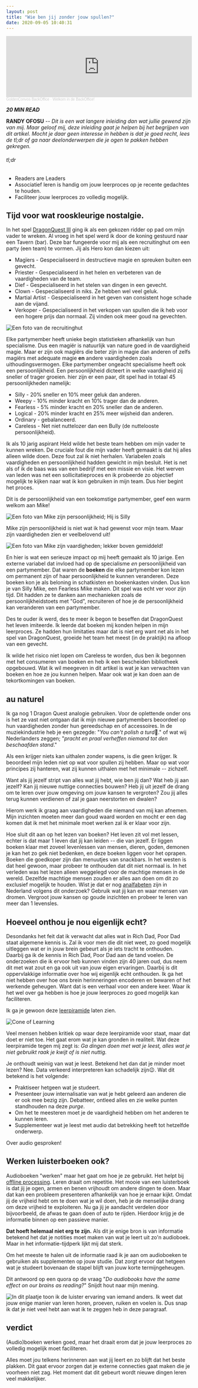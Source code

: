 ```yaml
---
layout: post
title: "Wie ben jij zonder jouw spullen?"
date: 2020-09-05 10:40:31
---
```


<iframe width="100%" height="166" scrolling="no" frameborder="no" allow="autoplay" src="https://w.soundcloud.com/player/?url=https%3A//api.soundcloud.com/tracks/880276330&color=%23daa51f&auto_play=false&hide_related=false&show_comments=true&show_user=true&show_reposts=false&show_teaser=true"></iframe><div style="font-size: 10px; color: #cccccc;line-break: anywhere;word-break: normal;overflow: hidden;white-space: nowrap;text-overflow: ellipsis; font-family: Interstate,Lucida Grande,Lucida Sans Unicode,Lucida Sans,Garuda,Verdana,Tahoma,sans-serif;font-weight: 100;"><a href="https://soundcloud.com/goldenconvos" title="GoldenConvos BackOffice" target="_blank" style="color: #cccccc; text-decoration: none;">GoldenConvos BackOffice</a> · <a href="https://soundcloud.com/goldenconvos/backoffice" title="Welkom in de BackOffice!" target="_blank" style="color: #cccccc; text-decoration: none;">Welkom in de BackOffice!</a></div>

<i class="fa fa-clock-o" aria-hidden="true" style="fontsize:20px"> **20 MIN READ**</i>

**RANDY OFOSU** -- *Dit is een wat langere inleiding dan wat jullie gewend zijn van mij. Maar geloof mij, deze inleiding gaat je helpen bij het begrijpen van dit artikel. Mocht je daar geen interesse in hebben is dat je goed recht, lees de tl;dr of ga naar deelonderwerpen die je ogen te pakken hebben gekregen.*

###### tl;dr
- Readers are Leaders
- Associatief leren is handig om jouw leerproces op je recente gedachtes te houden.
- Faciliteer jouw leerproces zo volledig mogelijk.

## Tijd voor wat rooskleurige nostalgie.

In het spel <a href="https://www.google.com/search?q=Dragonquest+3&source=lmns&bih=983&biw=1920&client=firefox-b-d&hl=nl&sa=X&ved=2ahUKEwiqssjbqq7rAhXGu6QKHdJ1Di4Q_AUoAHoECAEQAA" target="_blank" title="Google Search over DragonQuest III">DragonQuest III</a> ging ik als een gekozen ridder op pad om mijn vader te wreken. Al vroeg in het spel werd ik door de koning gestuurd naar een Tavern (bar). Deze bar fungeerde voor mij als een recruitinghut om een party (een team) te vormen. Jij als Hero kon dan kiezen uit: 
- Magïers - Gespecialiseerd in destructieve magie en spreuken buiten een gevecht.
- Priester - Gespecialiseerd in het helen en verbeteren van de vaardigheden van de team.
- Dief - Gespecialiseerd in het stelen van dingen in een gevecht.
- Clown - Gespecialiseerd in niks. Ze hebben wel veel geluk.
- Martial Artist - Gespecialiseerd in het geven van consistent hoge schade aan de vijand.
- Verkoper - Gespecialiseerd in het verkopen van spullen die ik heb voor een hogere prijs dan normaal. Zij vinden ook meer goud na gevechten.

<img src="/assets/img/recruitementhal.jpg" title="De recruitinghut" alt="Een foto van de recruitinghut"> 

Elke partymember heeft unieke begin statistieken afhankelijk van hun specialisme. Dus een magiër is natuurlijk van nature goed in de vaardigheid magie. Maar er zijn ook magiërs die beter zijn in magie dan anderen of zelfs magiërs met adequate magie **en** andere vaardigheden zoals uithoudingsvermogen. Elke partymember ongeacht specialisme heeft ook een persoonlijkheid. Een persoonlijkheid dicteert in welke vaardigheid zij sneller of trager groeien. hier zijn er een paar, dit spel had in totaal 45 persoonlijkheden namelijk:
- Silly - 20% sneller en 10% meer geluk dan anderen.
- Weepy - 10% minder kracht en 10% trager dan de anderen.
- Fearless - 5% minder kracht en 20% sneller dan de anderen.
- Logical - 20% minder kracht en 25% meer wijsheid dan anderen.
- Ordinary - gebalanceerd.
- Careless - Net niet nuttelozer dan een Bully (de nuttelooste persoonlijkheid).

Ik als 10 jarig aspirant Held wilde het beste team hebben om mijn vader te kunnen wreken. De cruciale fout die mijn vader heeft gemaakt is dat hij alles alleen wilde doen. Deze fout zal ik niet herhalen. Variabelen zoals vaardigheden en persoonlijkheid hadden gewicht in mijn besluit. Het is net als of ik de baas was van een bedrijf met een missie en visie. Het werven van leden was net een sollicitatieproces en ik probeerde zo objectief mogelijk te kijken naar wat ik kon gebruiken in mijn team. Dus hier begint het proces.

Dit is de persoonlijkheid van een toekomstige partymember, geef een warm welkom aan Mike!

<img src="/assets/img/mike_zijn_persoonlijkheid.jpg" title="Mike zijn persoonlijkheden" alt="Een foto van Mike zijn persoonlijkheid; Hij is Silly"> 

Mike zijn persoonlijkheid is niet wat ik had gewenst voor mijn team. Maar zijn vaardigheden zien er veelbelovend uit!

<img src="/assets/img/mike_zijn_vaardigheden.jpg" title="Mike zijn vaardigheden" alt="Een foto van Mike zijn vaardigheden; lekker boven gemiddeld!">

En hier is wat een serieuze impact op mij heeft gemaakt als 10 jarige. Een externe variabel dat invloed had op de specialisme *en* persoonlijkheid van een partymember. Dat waren de **boeken** die elke partymember kon lezen om permanent zijn of haar persoonlijkheid te kunnen veranderen. Deze boeken kon je als beloning in schatkisten en boekenkasten vinden. Dus kon je van Silly Mike, een Fearless Mike maken. Dit spel was echt ver voor zijn tijd. Dit hadden ze te danken aan mechanieken zoals de persoonlijkheidstoets met "God", recruiteren of hoe je de persoonlijkheid kan veranderen van een partymember.

Des te ouder ik werd, des te meer ik begon te beseffen dat DragonQuest het leven imiteerde. Ik leerde dat boeken mij konden helpen in mijn leerproces. Ze hadden hun limitaties maar dat is niet erg want net als in het spel van DragonQuest, groeide het team het meest (in de praktijk) na afloop van een gevecht. 

Ik wilde het risico niet lopen om Careless te worden, dus ben ik begonnen met het consumeren van boeken en heb ik een bescheiden bibliotheek opgebouwd. Wat ik wil meegeven in dit artikel is wat je kan verwachten van boeken en hoe ze jou kunnen helpen. Maar ook wat je kan doen aan de tekortkomingen van boeken. 

## au naturel
Ik ga nog 1 Dragon Quest analogie gebruiken. Voor de oplettende onder ons is het ze vast niet ontgaan dat ik mijn nieuwe partymembers beoordeel op hun vaardigheden zonder hun gereedschap en of accessoires. In de muziekindustrie heb je een gezegde: "*You can't polish a turd*💩." of wat wij Nederlanders zeggen; "*pracht en praal verheffen niemand tot den beschaafden stand*." 

Als een krijger niets kan uithalen zonder wapens, is die geen krijger. Ik beoordeel mijn leden niet op wat voor spullen zij hebben. Maar op wat voor principes zij hanteren, wat zij kunnen uithalen met het minimale -- zichzelf. 

Want als jij jezelf stript van alles wat jij hebt, wie ben jij dan? Wat heb jij aan jezelf? Kan jij nieuwe nuttige connecties bouwen? Heb jij uit jezelf de drang om te leren over jouw omgeving om jouw kansen te vergroten? Zou jij alles terug kunnen verdienen of zal je gaan neerstorten en dwalen?

Hierom werk ik graag aan vaardigheden die niemand van mij kan afnemen. Mijn inzichten moeten meer dan goud waard worden en mocht er een dag komen dat ik met het minimale moet werken zal ik er klaar voor zijn.

Hoe sluit dit aan op het lezen van boeken? Het leven zit vol met lessen, echter is dat maar 1 leven dat jij kan leiden -- die van jezelf. Er liggen boeken klaar met zoveel levenlessen van mensen, dieren, goden, demonen je kan het zo gek niet bedenken, en deze boeken liggen voor het oprapen. Boeken die goedkoper zijn dan menuutjes van snackbars. In het westen is dat heel gewoon, maar probeer te onthouden dat dit niet normaal is. In het verleden was het lezen alleen weggelegd voor de machtige mensen in de wereld. Dezelfde machtige mensen zouden er alles aan doen om dit zo exclusief mogelijk te houden. Wist je dat er nog <a href="https://www.lezenenschrijven.nl/over-laaggeletterdheid/feiten-cijfers" target="_blank" title="Stichting Lezen en Schrijven: Feiten & Cijfers" alt="Stichting Lezen en Schrijven: Feiten & Cijfers">analfabeten</a> zijn in Nederland volgens dit onderzoek? Gebruik wat jij kan en waar mensen van dromen. Vergroot jouw kansen op goude inzichten en probeer te leren van meer dan 1 levensles.  

## Hoeveel onthou je nou eigenlijk echt?
Desondanks het feit dat ik verwacht dat alles wat in Rich Dad, Poor Dad staat algemene kennis is. Zal ik voor men die dit niet weet, zo goed mogelijk uitleggen wat er in jouw brein gebeurt als je iets tracht te onthouden. Daarbij ga ik de kennis in Rich Dad, Poor Dad aan de tand voelen. De onderzoeken die ik ervoor heb kunnen vinden zijn 40 jaren oud, dus neem dit met wat zout en ga ook uit van jouw eigen ervaringen. Daarbij is dit oppervlakkige informatie over hoe wij eigenlijk echt onthouden. Ik ga het niet hebben over hoe ons brein herinneringen encoderen en bewaren of het werkende geheugen. Want dat is een verhaal voor een andere keer. Waar ik het wel over ga hebben is hoe je jouw leerproces zo goed mogelijk kan faciliteren.

Ik ga je gewoon deze <a href="https://en.wikipedia.org/wiki/Edgar_Dale" target="_blank" title='Wikipagina over Edgar Dale "uitvinder van de leerpiramide"' alt='Wikipagina over Edgar Dale "uitvinder van de leerpiramide"'>leerpiramide</a> laten zien. 


<img src="/assets/img/Edgar_Dale's_cone_of_learning.png" alt="Cone of Learning" title="Cone of Learning">

Veel mensen hebben kritiek op waar deze leerpiramide voor staat, maar dat doet er niet toe. Het gaat erom wat je kan gronden in realiteit. Wat deze leerpiramide tegen mij zegt is: *Ga dingen doen met wat je leest, alles wat je niet gebruikt raak je kwijt of is niet nuttig.* 

Je onthoudt weinig van wat je leest. Betekend het dan dat je minder moet lezen? Nee. Data verkeerd interpreteren kan schadelijk zijn😉. Wat dit betekend is het volgende: 
- Praktiseer hetgeen wat je studeert. 
- Presenteer jouw internalisatie van wat je hebt geleerd aan anderen die er ook mee bezig zijn. Debatteer, ontleed alles en zie welke punten standhouden na deze *purge*. 
- Om het te meesteren moet je de vaardigheid hebben om het anderen te kunnen leren.
- Supplementeer wat je leest met audio dat betrekking heeft tot hetzelfde onderwerp. 

Over audio gesproken!

## Werken luisterboeken ook?
Audioboeken "werken" maar het gaat om hoe je ze gebruikt. Het helpt bij <a href="https://journals.plos.org/plosone/article?id=10.1371/journal.pone.0127522" title="Wetenschappelijk onderzoek over: Associative Learning" alt="Dit is een link naar een wetenschappelijk onderzoek van 2016 over associative learning">offline processing</a>. Leren draait om repetitie. Het mooie van een luisterboek is dat jij je ogen, armen en benen vrijhoudt om andere dingen te doen. Maar dat kan een probleem presenteren afhankelijk van hoe je ernaar kijkt. Omdat jij de vrijheid hebt om te doen wat je wil doen, heb je de menselijke drang om deze vrijheid te exploiteren. Nu ga jij je aandacht verdelen door bijvoorbeeld, de afwas te gaan doen of auto te rijden. Hierdoor krijg je de informatie binnen op een passieve manier. 

**Dat hoeft helemaal niet erg te zijn.** Als dit je enige bron is van informatie betekend het dat je notities moet maken van wat je leert uit zo'n audioboek. Maar in het informatie-tijdperk lijkt mij dat sterk.

Om het meeste te halen uit de informatie raad ik je aan om audioboeken te gebruiken als supplementen op jouw studie. Dat zorgt ervoor dat hetgeen wat je studeert bovenaan de stapel blijft van jouw korte termijngeheugen. 

Dit antwoord op een quora op de vraag "*Do audiobooks have the same effect on our brains as reading?*" Snijdt hout naar mijn mening.

<img src="/assets/img/Een_antwoord_uit_Quora.png" alt="In dit plaatje toon ik de luister ervaring van iemand anders. Ik weet dat jouw enige manier van leren horen, proeven, ruiken en voelen is. Dus snap ik dat je niet veel hebt aan wat ik te zeggen heb in deze paragraaf." title="Een antwoord uit Quora">

## verdict
(Audio)boeken werken goed, maar het draait erom dat je jouw leerproces zo volledig mogelijk moet faciliteren. 

Alles moet jou telkens herinneren aan wat jij leert en zo blijft dat het beste plakken. Dit gaat ervoor zorgen dat je externe connecties gaat maken die je voorheen niet zag. Het moment dat dit gebeurt wordt nieuwe dingen leren veel makkelijker.
